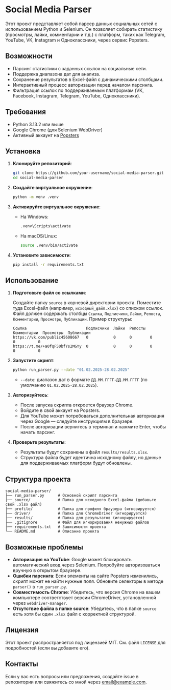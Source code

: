 # Social Media Parser

Этот проект представляет собой парсер данных социальных сетей с использованием Python и Selenium. Он позволяет собирать статистику (просмотры, лайки, комментарии и т.д.) с платформ, таких как Telegram, YouTube, VK, Instagram и Одноклассники, через сервис Popsters.

## Возможности

- Парсинг статистики с заданных ссылок на социальные сети.
- Поддержка диапазона дат для анализа.
- Сохранение результатов в Excel-файл с динамическими столбцами.
- Интерактивный процесс авторизации перед началом парсинга.
- Фильтрация ссылок по поддерживаемым платформам (VK, Facebook, Instagram, Telegram, YouTube, Одноклассники).

## Требования

- Python 3.13.2 или выше
- Google Chrome (для Selenium WebDriver)
- Активный аккаунт на [Popsters](https://popsters.ru)

## Установка

1. **Клонируйте репозиторий**:

   ```bash
   git clone https://github.com/your-username/social-media-parser.git
   cd social-media-parser
   ```

2. **Создайте виртуальное окружение**:

   ```bash
   python -m venv .venv
   ```

3. **Активируйте виртуальное окружение**:

   - На Windows:

     ```bash
     .venv\Scripts\activate
     ```

   - На macOS/Linux:

     ```bash
     source .venv/bin/activate
     ```

4. **Установите зависимости**:

   ```bash
   pip install -r requirements.txt
   ```

## Использование

1. **Подготовьте файл со ссылками**:

   Создайте папку `source` в корневой директории проекта. Поместите туда Excel-файл (например, `исходный_файл.xlsx`) со списком ссылок. Файл должен содержать столбцы `Ссылка`, `Подписчики`, `Лайки`, `Репосты`, `Комментарии`, `Просмотры`, `Публикации`. Пример структуры:

   ```
   Ссылка                          Подписчики  Лайки  Репосты  Комментарии  Просмотры  Публикации
   https://vk.com/public45608667   0           0      0        0            0          0
   https://t.me/+a0fqF50bfYs2MGYy  0           0      0        0            0          0
   ```

2. **Запустите скрипт**:

   ```bash
   python run_parser.py --date "01.02.2025-28.02.2025"
   ```

   - `--date`: диапазон дат в формате `ДД.ММ.ГГГГ-ДД.ММ.ГГГГ` (по умолчанию `01.02.2025-28.02.2025`).

3. **Авторизуйтесь**:

   - После запуска скрипта откроется браузер Chrome.
   - Войдите в свой аккаунт на Popsters.
   - Для YouTube может потребоваться дополнительная авторизация через Google — следуйте инструкциям в браузере.
   - После авторизации вернитесь в терминал и нажмите Enter, чтобы начать парсинг.

4. **Проверьте результаты**:

   - Результаты будут сохранены в файл `results/results.xlsx`.
   - Структура файла будет идентична исходному файлу, но данные для поддерживаемых платформ будут обновлены.

## Структура проекта

```
social-media-parser/
├── run_parser.py      # Основной скрипт парсинга
├── source/            # Папка для исходного Excel-файла (добавьте свой .xlsx файл)
├── profile/           # Папка для профиля браузера (игнорируется)
├── driver/            # Папка для ChromeDriver (игнорируется)
├── results/           # Папка для результатов (игнорируется)
├── .gitignore         # Файл для игнорирования ненужных файлов
├── requirements.txt   # Зависимости проекта
└── README.md          # Описание проекта
```

## Возможные проблемы

- **Авторизация на YouTube**: Google может блокировать автоматический вход через Selenium. Попробуйте авторизоваться вручную в открытом браузере.
- **Ошибки парсинга**: Если элементы на сайте Popsters изменились, скрипт может не найти нужные поля. Обновите селекторы в методе `parser()` в `run_parser.py`.
- **Совместимость Chrome**: Убедитесь, что версия Chrome на вашем компьютере соответствует версии ChromeDriver, установленной через `webdriver-manager`.
- **Отсутствие файла в папке source**: Убедитесь, что в папке `source` есть хотя бы один `.xlsx` файл с корректной структурой.

## Лицензия

Этот проект распространяется под лицензией MIT. См. файл `LICENSE` для подробностей (если вы добавите его).

## Контакты

Если у вас есть вопросы или предложения, создайте issue в репозитории или свяжитесь со мной через [email@example.com](mailto:email@example.com).